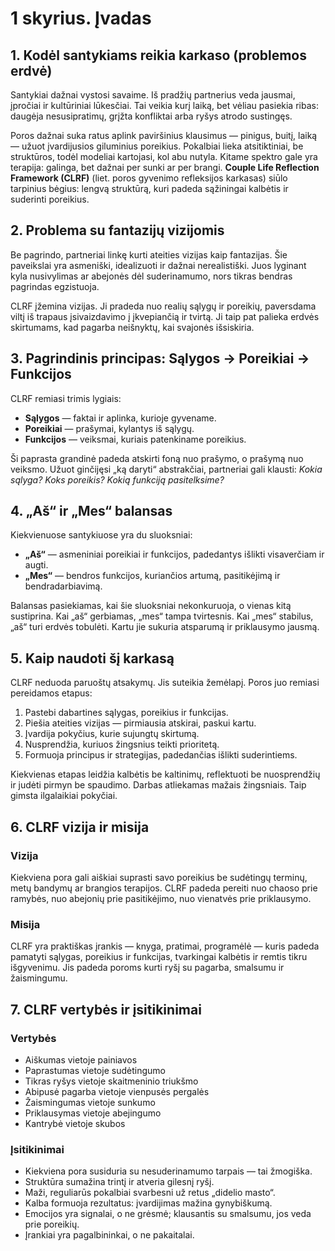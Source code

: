 # 1 skyrius. Įvadas

## 1. Kodėl santykiams reikia karkaso (problemos erdvė)

Santykiai dažnai vystosi savaime. Iš pradžių partnerius veda jausmai, įpročiai ir kultūriniai lūkesčiai. Tai veikia kurį laiką, bet vėliau pasiekia ribas: daugėja nesusipratimų, grįžta konfliktai arba ryšys atrodo sustingęs.

Poros dažnai suka ratus aplink paviršinius klausimus — pinigus, buitį, laiką — užuot įvardijusios giluminius poreikius. Pokalbiai lieka atsitiktiniai, be struktūros, todėl modeliai kartojasi, kol abu nutyla. Kitame spektro gale yra terapija: galinga, bet dažnai per sunki ar per brangi. **Couple Life Reflection Framework (CLRF)** (liet. poros gyvenimo refleksijos karkasas) siūlo tarpinius bėgius: lengvą struktūrą, kuri padeda sąžiningai kalbėtis ir suderinti poreikius.

## 2. Problema su fantazijų vizijomis

Be pagrindo, partneriai linkę kurti ateities vizijas kaip fantazijas. Šie paveikslai yra asmeniški, idealizuoti ir dažnai nerealistiški. Juos lyginant kyla nusivylimas ar abejonės dėl suderinamumo, nors tikras bendras pagrindas egzistuoja.

CLRF įžemina vizijas. Ji pradeda nuo realių sąlygų ir poreikių, paversdama viltį iš trapaus įsivaizdavimo į įkvepiančią ir tvirtą. Ji taip pat palieka erdvės skirtumams, kad pagarba neišnyktų, kai svajonės išsiskiria.

## 3. Pagrindinis principas: Sąlygos → Poreikiai → Funkcijos

CLRF remiasi trimis lygiais:

- **Sąlygos** — faktai ir aplinka, kurioje gyvename.
- **Poreikiai** — prašymai, kylantys iš sąlygų.
- **Funkcijos** — veiksmai, kuriais patenkiname poreikius.

Ši paprasta grandinė padeda atskirti foną nuo prašymo, o prašymą nuo veiksmo. Užuot ginčijęsi „ką daryti“ abstrakčiai, partneriai gali klausti: *Kokia sąlyga? Koks poreikis? Kokią funkciją pasitelksime?*

## 4. „Aš“ ir „Mes“ balansas

Kiekvienuose santykiuose yra du sluoksniai:

- **„Aš“** — asmeniniai poreikiai ir funkcijos, padedantys išlikti visaverčiam ir augti.
- **„Mes“** — bendros funkcijos, kuriančios artumą, pasitikėjimą ir bendradarbiavimą.

Balansas pasiekiamas, kai šie sluoksniai nekonkuruoja, o vienas kitą sustiprina. Kai „aš“ gerbiamas, „mes“ tampa tvirtesnis. Kai „mes“ stabilus, „aš“ turi erdvės tobulėti. Kartu jie sukuria atsparumą ir priklausymo jausmą.

## 5. Kaip naudoti šį karkasą

CLRF neduoda paruoštų atsakymų. Jis suteikia žemėlapį. Poros juo remiasi pereidamos etapus:

1. Pastebi dabartines sąlygas, poreikius ir funkcijas.
2. Piešia ateities vizijas — pirmiausia atskirai, paskui kartu.
3. Įvardija pokyčius, kurie sujungtų skirtumą.
4. Nusprendžia, kuriuos žingsnius teikti prioritetą.
5. Formuoja principus ir strategijas, padedančias išlikti suderintiems.

Kiekvienas etapas leidžia kalbėtis be kaltinimų, reflektuoti be nuosprendžių ir judėti pirmyn be spaudimo. Darbas atliekamas mažais žingsniais. Taip gimsta ilgalaikiai pokyčiai.

## 6. CLRF vizija ir misija

### Vizija

Kiekviena pora gali aiškiai suprasti savo poreikius be sudėtingų terminų, metų bandymų ar brangios terapijos. CLRF padeda pereiti nuo chaoso prie ramybės, nuo abejonių prie pasitikėjimo, nuo vienatvės prie priklausymo.

### Misija

CLRF yra praktiškas įrankis — knyga, pratimai, programėlė — kuris padeda pamatyti sąlygas, poreikius ir funkcijas, tvarkingai kalbėtis ir remtis tikru išgyvenimu. Jis padeda poroms kurti ryšį su pagarba, smalsumu ir žaismingumu.

## 7. CLRF vertybės ir įsitikinimai

### Vertybės

- Aiškumas vietoje painiavos
- Paprastumas vietoje sudėtingumo
- Tikras ryšys vietoje skaitmeninio triukšmo
- Abipusė pagarba vietoje vienpusės pergalės
- Žaismingumas vietoje sunkumo
- Priklausymas vietoje abejingumo
- Kantrybė vietoje skubos

### Įsitikinimai

- Kiekviena pora susiduria su nesuderinamumo tarpais — tai žmogiška.
- Struktūra sumažina trintį ir atveria gilesnį ryšį.
- Maži, reguliarūs pokalbiai svarbesni už retus „didelio masto“.
- Kalba formuoja rezultatus: įvardijimas mažina gynybiškumą.
- Emocijos yra signalai, o ne grėsmė; klausantis su smalsumu, jos veda prie poreikių.
- Įrankiai yra pagalbininkai, o ne pakaitalai.
